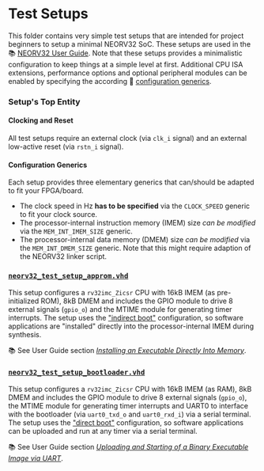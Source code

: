 # Test Setups

This folder contains very simple test setups that are intended for project beginners
to setup a minimal NEORV32 SoC. These setups are used in the :books:
[NEORV32 User Guide](https://stnolting.github.io/neorv32/ug/).
Note that these setups provides a minimalistic configuration to keep
things at a simple level at first. Additional CPU ISA extensions, performance options and
optional peripheral modules can be enabled by specifying the according :book:
[configuration generics](https://stnolting.github.io/neorv32/#_processor_top_entity_generics).


### Setup's Top Entity

#### Clocking and Reset

All test setups require an external clock (via `clk_i` signal) and an external
low-active reset (via `rstn_i` signal).

#### Configuration Generics

Each setup provides three elementary generics that can/should be adapted to fit
your FPGA/board.

* The clock speed in Hz **has to be specified** via the `CLOCK_SPEED` generic to fit your clock source.
* The processor-internal instruction memory (IMEM) size _can be modified_ via the `MEM_INT_IMEM_SIZE` generic.
* The processor-internal data memory (DMEM) size _can be modified_ via the `MEM_INT_DMEM_SIZE` generic.
Note that this might require adaption of the NEORV32 linker script.


### [`neorv32_test_setup_approm.vhd`](https://github.com/stnolting/neorv32/blob/master/rtl/test_setups/neorv32_test_setup_approm.vhd)

This setup configures a `rv32imc_Zicsr` CPU with 16kB IMEM (as pre-initialized ROM),
8kB DMEM and includes the GPIO module to drive 8 external signals (`gpio_o`)
and the MTIME module for generating timer interrupts.
The setup uses the ["indirect boot"](https://stnolting.github.io/neorv32/#_indirect_boot)
configuration, so software applications are "installed" directly into the
processor-internal IMEM during synthesis.

:books: See User Guide section [_Installing an Executable Directly Into Memory_](https://stnolting.github.io/neorv32/ug/#_installing_an_executable_directly_into_memory).


### [`neorv32_test_setup_bootloader.vhd`](https://github.com/stnolting/neorv32/blob/master/rtl/test_setups/neorv32_test_setup_bootloader.vhd)

This setup configures a `rv32imc_Zicsr` CPU with 16kB IMEM (as RAM), 8kB DMEM
and includes the GPIO module to drive 8 external signals (`gpio_o`), the MTIME
module for generating timer interrupts and UART0 to interface with the bootloader
(via `uart0_txd_o` and `uart0_rxd_i`) via a serial terminal.
The setup uses the ["direct boot"](https://stnolting.github.io/neorv32/#_direct_boot)
configuration, so software applications can be uploaded and run at any timer via a serial terminal.

:books: See User Guide section
[_Uploading and Starting of a Binary Executable Image via UART_](https://stnolting.github.io/neorv32/ug/#_uploading_and_starting_of_a_binary_executable_image_via_uart).
